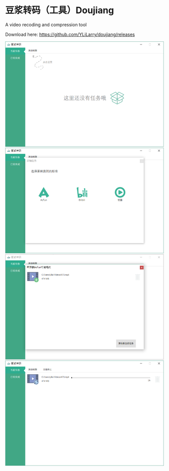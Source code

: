 # 豆浆转码（工具）Doujiang
A video recoding and compression tool

Download here: https://github.com/YLiLarry/doujiang/releases

![ScreenShot](./README/1.png)
![ScreenShot](./README/2.png)
![ScreenShot](./README/3.PNG)
![ScreenShot](./README/4.PNG)
